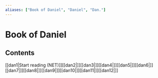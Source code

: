 ```yaml
---
aliases: ["Book of Daniel", "Daniel", "Dan."]
---
```

# Book of Daniel
## Contents
[[dan1|Start reading (NET)]][[dan2|]][[dan3|]][[dan4|]][[dan5|]][[dan6|]][[dan7|]][[dan8|]][[dan9|]][[dan10|]][[dan11|]][[dan12|]]